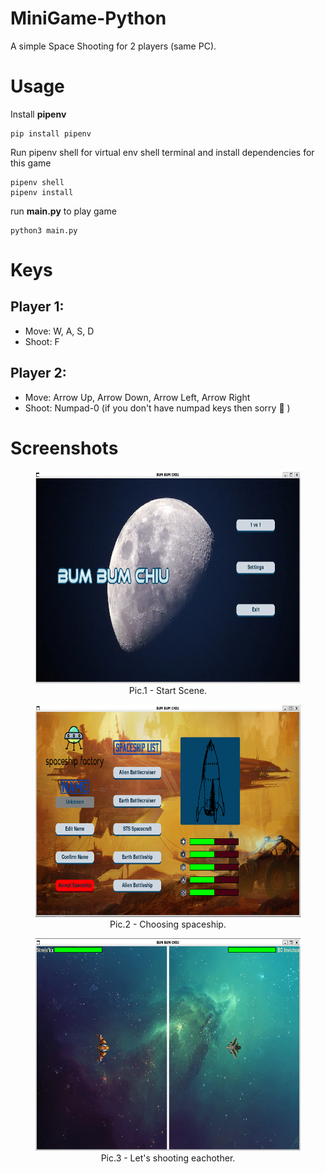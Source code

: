 # MiniGame-Python
A simple Space Shooting for 2 players (same PC).

# Usage
Install **pipenv**
```
pip install pipenv
```
Run pipenv shell for virtual env shell terminal and install dependencies for this game
```
pipenv shell
pipenv install
```
run **main.py** to play game
```
python3 main.py
```
# Keys
## Player 1:
- Move: W, A, S, D
- Shoot: F
## Player 2:
- Move: Arrow Up, Arrow Down, Arrow Left, Arrow Right
- Shoot: Numpad-0 (if you don't have numpad keys then sorry 🥲 )

# Screenshots
<figure align="center">
    <img
        width="700"
        height="340"
        src="Assets/Screenshots/game-screenshot-1.png"
    >
    <figcaption>Pic.1 - Start Scene.</figcaption>
</figure>

<figure align="center">
    <img
        width="700"
        height="340"
        src="Assets/Screenshots/game-screenshot-2.png"
    >
    <figcaption>Pic.2 - Choosing spaceship.</figcaption>
</figure>

<figure align="center">
    <img
        width="700"
        height="340"
        src="Assets/Screenshots/game-screenshot-3.png"
    >
    <figcaption>Pic.3 - Let's shooting eachother.</figcaption>
</figure>
